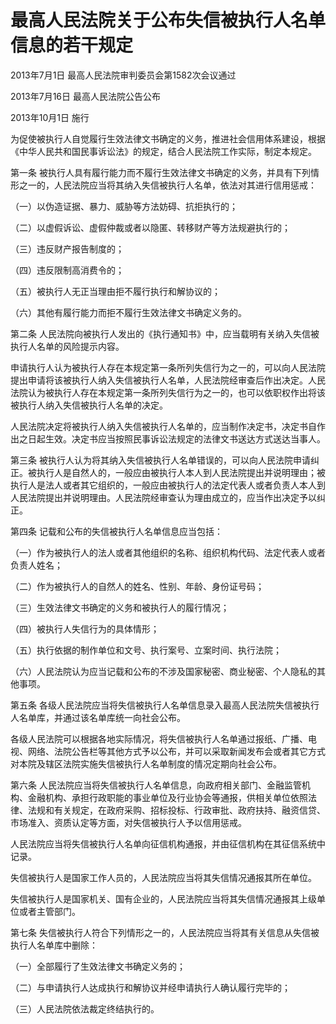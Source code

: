# 最高人民法院关于公布失信被执行人名单信息的若干规定

2013年7月1日 最高人民法院审判委员会第1582次会议通过

2013年7月16日 最高人民法院公告公布

2013年10月1日 施行

<!-- INFO END -->

为促使被执行人自觉履行生效法律文书确定的义务，推进社会信用体系建设，根据《中华人民共和国民事诉讼法》的规定，结合人民法院工作实际，制定本规定。

第一条 被执行人具有履行能力而不履行生效法律文书确定的义务，并具有下列情形之一的，人民法院应当将其纳入失信被执行人名单，依法对其进行信用惩戒：

（一）以伪造证据、暴力、威胁等方法妨碍、抗拒执行的；

（二）以虚假诉讼、虚假仲裁或者以隐匿、转移财产等方法规避执行的；

（三）违反财产报告制度的；

（四）违反限制高消费令的；

（五）被执行人无正当理由拒不履行执行和解协议的；

（六）其他有履行能力而拒不履行生效法律文书确定义务的。

第二条 人民法院向被执行人发出的《执行通知书》中，应当载明有关纳入失信被执行人名单的风险提示内容。

申请执行人认为被执行人存在本规定第一条所列失信行为之一的，可以向人民法院提出申请将该被执行人纳入失信被执行人名单，人民法院经审查后作出决定。人民法院认为被执行人存在本规定第一条所列失信行为之一的，也可以依职权作出将该被执行人纳入失信被执行人名单的决定。

人民法院决定将被执行人纳入失信被执行人名单的，应当制作决定书，决定书自作出之日起生效。决定书应当按照民事诉讼法规定的法律文书送达方式送达当事人。

第三条 被执行人认为将其纳入失信被执行人名单错误的，可以向人民法院申请纠正。被执行人是自然人的，一般应由被执行人本人到人民法院提出并说明理由；被执行人是法人或者其它组织的，一般应由被执行人的法定代表人或者负责人本人到人民法院提出并说明理由。人民法院经审查认为理由成立的，应当作出决定予以纠正。

第四条 记载和公布的失信被执行人名单信息应当包括：

（一）作为被执行人的法人或者其他组织的名称、组织机构代码、法定代表人或者负责人姓名；

（二）作为被执行人的自然人的姓名、性别、年龄、身份证号码；

（三）生效法律文书确定的义务和被执行人的履行情况；

（四）被执行人失信行为的具体情形；

（五）执行依据的制作单位和文号、执行案号、立案时间、执行法院；

（六）人民法院认为应当记载和公布的不涉及国家秘密、商业秘密、个人隐私的其他事项。

第五条 各级人民法院应当将失信被执行人名单信息录入最高人民法院失信被执行人名单库，并通过该名单库统一向社会公布。

各级人民法院可以根据各地实际情况，将失信被执行人名单通过报纸、广播、电视、网络、法院公告栏等其他方式予以公布，并可以采取新闻发布会或者其它方式对本院及辖区法院实施失信被执行人名单制度的情况定期向社会公布。

第六条 人民法院应当将失信被执行人名单信息，向政府相关部门、金融监管机构、金融机构、承担行政职能的事业单位及行业协会等通报，供相关单位依照法律、法规和有关规定，在政府采购、招标投标、行政审批、政府扶持、融资信贷、市场准入、资质认定等方面，对失信被执行人予以信用惩戒。

人民法院应当将失信被执行人名单向征信机构通报，并由征信机构在其征信系统中记录。

失信被执行人是国家工作人员的，人民法院应当将其失信情况通报其所在单位。

失信被执行人是国家机关、国有企业的，人民法院应当将其失信情况通报其上级单位或者主管部门。

第七条 失信被执行人符合下列情形之一的，人民法院应当将其有关信息从失信被执行人名单库中删除：

（一）全部履行了生效法律文书确定义务的；

（二）与申请执行人达成执行和解协议并经申请执行人确认履行完毕的；

（三）人民法院依法裁定终结执行的。